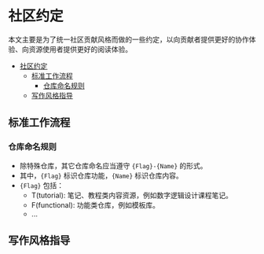 # 社区约定

本文主要是为了统一社区贡献风格而做的一些约定，以向贡献者提供更好的协作体验、向资源使用者提供更好的阅读体验。

- [社区约定](#社区约定)
  - [标准工作流程](#标准工作流程)
    - [仓库命名规则](#仓库命名规则)
  - [写作风格指导](#写作风格指导)


## 标准工作流程


### 仓库命名规则

- 除特殊仓库，其它仓库命名应当遵守 `{Flag}-{Name}` 的形式。
- 其中，`{Flag}` 标识仓库功能，`{Name}` 标识仓库内容。
- `{Flag}` 包括：
    - T(tutorial): 笔记、教程类内容资源，例如数字逻辑设计课程笔记。
    - F(functional): 功能类仓库，例如模板库。
    - ...

## 写作风格指导


